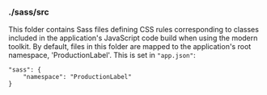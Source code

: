 ### ./sass/src

This folder contains Sass files defining CSS rules corresponding to classes
included in the application's JavaScript code build when using the modern toolkit.
By default, files in this folder are mapped to the application's root namespace, 'ProductionLabel'.
This is set in `"app.json"`:

    "sass": {
        "namespace": "ProductionLabel"
    }